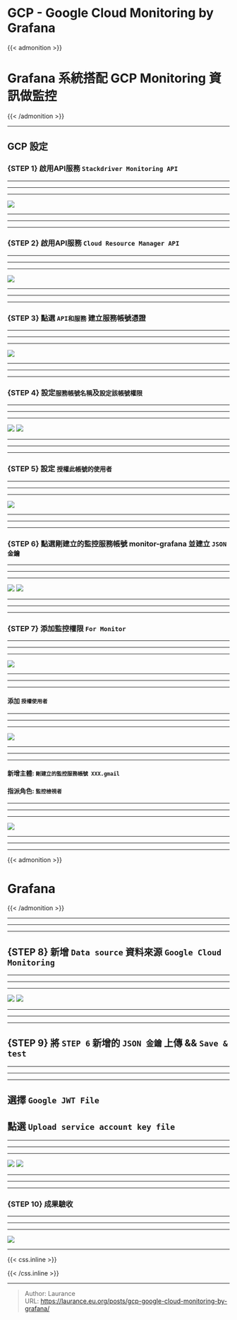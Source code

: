 # GCP - Google Cloud Monitoring by Grafana


{{< admonition >}}

# Grafana 系統搭配 GCP Monitoring 資訊做監控

{{< /admonition >}}

---

## GCP 設定

### {STEP 1} 啟用API服務 `Stackdriver Monitoring API`

***
***
***

 ![](302.png)

***
***
***

### {STEP 2} 啟用API服務 `Cloud Resource Manager API`

***
***
***

 ![](303.png)

***
***
***

### {STEP 3} 點選 `API和服務` 建立服務帳號憑證

***
***
***

 ![](304.png)

***
***
***

### {STEP 4} 設定`服務帳號名稱`及`設定該帳號權限`

***
***
***

  ![](305.png)
  ![](306.png)

***
***
***

### {STEP 5} 設定 `授權此帳號的使用者`

***
***
***

 ![](307.png)

***
***
***
 
### {STEP 6} 點選剛建立的監控服務帳號 monitor-grafana 並建立 `JSON 金鑰`

***
***
***

 ![](308.png)
 ![](309.png)

***
***
***
 
### {STEP 7} 添加監控權限 `For Monitor`

***
***
***

 ![](313.png)

***
***
***

#### 添加 `授權使用者`

***
***
***

 ![](314.png)

***
***
***

#### 新增主體: `剛建立的監控服務帳號 XXX.gmail`

#### 指派角色: `監控檢視者`

***
***
***

 ![](315.png)

***
***
***

{{< admonition >}}

# Grafana

{{< /admonition >}}

***
***
***

## {STEP 8} 新增 `Data source` 資料來源 `Google Cloud Monitoring`

***
***
***

 ![](310.png)
 ![](311.png)

***
***
***

## {STEP 9} 將 `STEP 6` 新增的 `JSON 金鑰` 上傳 && `Save & test`

***
***
***

## 選擇 `Google JWT File`

## 點選 `Upload service account key file`

***
***
***

 ![](312.png)
 ![](316.png)

***
***
***

### {STEP 10} 成果驗收

***
***
***

 ![](317.png)

***

{{< css.inline >}}
<style>
.emojify {
	font-family: Apple Color Emoji, Segoe UI Emoji, NotoColorEmoji, Segoe UI Symbol, Android Emoji, EmojiSymbols;
	font-size: 2rem;
	vertical-align: middle;
}
@media screen and (max-width:650px) {
  .nowrap {
    display: block;
    margin: 25px 0;
  }
}
</style>
{{< /css.inline >}}


---

> Author: Laurance  
> URL: https://laurance.eu.org/posts/gcp-google-cloud-monitoring-by-grafana/  

